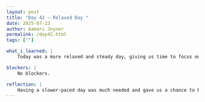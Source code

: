 ```yaml
---
layout: post
title: "Day 42 – Relaxed Day "
date: 2025-07-23
author: Aamari Joyner
permalink: /day42.html
tags: [""]

what_i_learned: |
    Today was a more relaxed and steady day, giving us time to focus on finalizing our 90-second elevator pitch. I learned how to fine-tune our language to make the message clear, impactful, and easty to understand in a short amount of time. We worked on bringing all of our ideas together and making sure everything flowed smoothly. This process showed me how important it is to be intentional with every word when time is limited. It also gave us the space to polish our delivery and unify our voice as a team.

blockers: |
    No blockers.

reflection: |
    Having a slower-paced day was much needed and gave us a chance to breathe while still staying productive. It felt good to see all of our pieces coming together as we near the final stretch of the project. Collaborating on the pitch reminded me how far we've come and how strong we are as a team. I'm proud of the work we've put in and how we're learning to present it with confidence. Today was a reminder that progress doesn't always have to feel rushed,but it can also be steady and meaningful.
---
```

